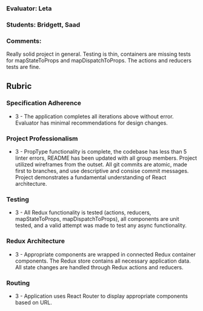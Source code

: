 ### Evaluator: Leta
### Students: Bridgett, Saad
### Comments: 

Really solid project in general. Testing is thin, containers are missing tests for mapStateToProps and mapDispatchToProps. The actions and reducers tests are fine. 

## Rubric

### Specification Adherence

* 3 - The application completes all iterations above without error. Evaluator has minimal
  recommendations for design changes.

### Project Professionalism

* 3 - PropType functionality is complete, the codebase has less than 5 linter
  errors, README has been updated with all group members. Project utilized
  wireframes from the outset. All git commits are atomic, made first to
  branches, and use descriptive and consise commit messages. Project
  demonstrates a fundamental understanding of React architecture.

### Testing

* 3 - All Redux functionality is tested (actions, reducers, mapStateToProps, mapDispatchToProps), all
  components are unit tested, and a valid attempt was made to test any async
  functionality.

### Redux Architecture

* 3 - Appropriate components are wrapped in connected Redux container components. The Redux store contains all necessary      application data. All state changes are handled through Redux actions and reducers.

### Routing

* 3 - Application uses React Router to display appropriate components based on URL.
